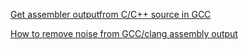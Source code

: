 [Get assembler outputfrom C/C++ source in GCC](https://stackoverflow.com/a/137074)

[How to remove noise from GCC/clang assembly output](https://stackoverflow.com/a/38552509)
